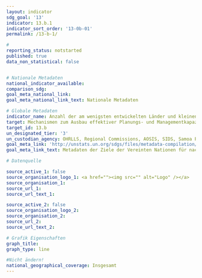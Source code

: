 ```yaml
---
layout: indicator
sdg_goal: '13'
indicator: 13.b.1
indicator_sort_order: '13-0b-01'
permalink: /13-b-1/

#
reporting_status: notstarted
published: true
data_non_statistical: false


# Nationale Metadaten
national_indicator_available:
comparison_sdg:
goal_meta_national_link:
goal_meta_national_link_text: Nationale Metadaten

# Globale Metadaten
indicator_name: Anzahl der am wenigsten entwickelten Länder und kleinen Inselentwicklungsstaaten, die besondere Unterstützung erhalten und der Betrag der Unterstützung (Finanzmittel, Technologie und capacity-building umfassend) für Mechanismen zum Aufbau von Kapazitäten für eine wirksame klimawandelbezogene Planung und Verwaltung, mit Fokus auf Frauen, Jugendliche und lokale und marginalisierte Gemeinschaften
target: Mechanismen zum Ausbau effektiver Planungs- und Managementkapazitäten im Bereich des Klimawandels in den am wenigsten entwickelten Ländern und kleinen Inselentwicklungsländern fördern, unter anderem mit gezielter Ausrichtung auf Frauen, junge Menschen sowie lokale und marginalisierte Gemeinwesen
target_id: 13.b
un_designated_tier: '3'
un_custodian_agency: OHRLLS, Regional Commissions, AOSIS, SIDS, Samoa Pathway
goal_meta_link: 'http://unstats.un.org/sdgs/files/metadata-compilation/Metadata-Goal-13.pdf'
goal_meta_link_text: Metadaten der Ziele der Vereinten Nationen für nachhaltige Entwicklung

# Datenquelle

source_active_1: false
source_organisation_logo_1: <a href=""><img src="" alt="Logo" /></a>
source_organisation_1:
source_url_1:
source_url_text_1:

source_active_2: false
source_organisation_logo_2:
source_organisation_2:
source_url_2:
source_url_text_2:

# Grafik Eigenschaften
graph_title:
graph_type: line

#Nicht ändern!
national_geographical_coverage: Insgesamt
---
```

